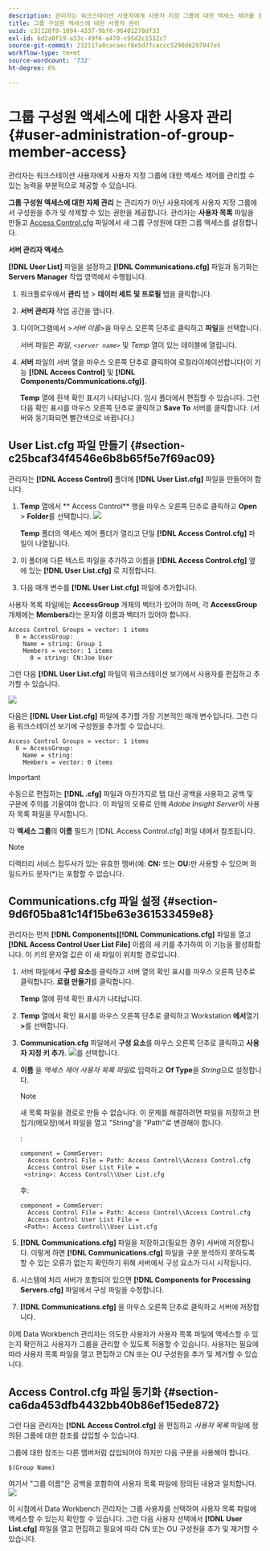 ```yaml
---
description: 관리자는 워크스테이션 사용자에게 사용자 지정 그룹에 대한 액세스 제어를 관리할 수 있는 능력을 부분적으로 제공할 수 있습니다.
title: 그룹 구성원 액세스에 대한 사용자 관리
uuid: c31128f9-1094-4337-9bf6-96401278df33
exl-id: 6d2a0f19-a33c-49f6-a470-c95d2c1532c7
source-git-commit: 232117a8cacaecf8e5d7fcaccc5290d6297947e5
workflow-type: tm+mt
source-wordcount: '732'
ht-degree: 6%

---
```


# 그룹 구성원 액세스에 대한 사용자 관리{#user-administration-of-group-member-access}

관리자는 워크스테이션 사용자에게 사용자 지정 그룹에 대한 액세스 제어를 관리할 수 있는 능력을 부분적으로 제공할 수 있습니다.

**그룹 구성원 액세스에 대한 자체 관리** 는 관리자가 아닌 사용자에게 사용자 지정 그룹에서 구성원을 추가 및 삭제할 수 있는 권한을 제공합니다. 관리자는 **사용자 목록** 파일을 만들고 [Access Control.cfg](https://experienceleague.adobe.com/docs/data-workbench/using/server-admin-install/admin-dwb-server/access-control/c-config-acs-ctrl.html) 파일에서 새 그룹 구성원에 대한 그룹 액세스를 설정합니다.

**서버 관리자 액세스**

**[!DNL User List]** 파일을 설정하고 **[!DNL Communications.cfg]** 파일과 동기화는 **Servers Manager** 작업 영역에서 수행됩니다.

1. 워크플로우에서 **관리** 탭 > **데이터 세트 및 프로필** 탭을 클릭합니다.

1. **서버 관리자** 작업 공간을 엽니다.
1. 다이어그램에서 >*서버 이름*>을 마우스 오른쪽 단추로 클릭하고 **파일**&#x200B;을 선택합니다.

   서버 파일은 *파일*, *`<server name>`* 및 *Temp* 열이 있는 테이블에 열립니다.

1. **서버** 파일의 서버 열을 마우스 오른쪽 단추로 클릭하여 로컬라이제이션합니다(이 기능  **[!DNL Access Control]** 및  **[!DNL Components/Communications.cfg)]**.

   **Temp** 열에 흰색 확인 표시가 나타납니다. 임시 폴더에서 편집할 수 있습니다. 그런 다음 확인 표시를 마우스 오른쪽 단추로 클릭하고 **Save To** 서버를 클릭합니다. (서버와 동기화되면 빨간색으로 바뀝니다.)

## User List.cfg 파일 만들기 {#section-c25bcaf34f4546e6b8b65f5e7f69ac09}

관리자는 **[!DNL Access Control]** 폴더에 **[!DNL User List.cfg]** 파일을 만들어야 합니다.

1. **Temp** 열에서 ** Access Control** 행을 마우스 오른쪽 단추로 클릭하고 **Open** > **Folder**&#x200B;를 선택합니다. ![](assets/6_4_workstation_groups_3.png)

   **Temp** 폴더의 액세스 제어 폴더가 열리고 단일 **[!DNL Access Control.cfg]** 파일이 나열됩니다.

1. 이 폴더에 다른 텍스트 파일을 추가하고 이름을 **[!DNL Access Control.cfg]** 옆에 있는 **[!DNL User List.cfg]** 로 지정합니다.

1. 다음 매개 변수를 **[!DNL User List.cfg]** 파일에 추가합니다.

사용자 목록 파일에는 **AccessGroup** 개체의 벡터가 있어야 하며, 각 **AccessGroup** 개체에는 **Members**&#x200B;라는 문자열 이름과 벡터가 있어야 합니다.

```
Access Control Groups = vector: 1 items 
  0 = AccessGroup:  
    Name = string: Group 1 
    Members = vector: 1 items 
      0 = string: CN:Joe User
```

그런 다음 **[!DNL User List.cfg]** 파일의 워크스테이션 보기에서 사용자를 편집하고 추가할 수 있습니다.

![](assets/6_4_workstation_groups_4.png)

다음은 **[!DNL User List.cfg]** 파일에 추가할 가장 기본적인 매개 변수입니다. 그런 다음 워크스테이션 보기에 구성원을 추가할 수 있습니다.

```
Access Control Groups = vector: 1 items 
  0 = AccessGroup:  
    Name = string:  
    Members = vector: 0 items
```

>[!IMPORTANT]
>
>수동으로 편집하는 **[!DNL .cfg]** 파일과 마찬가지로 탭 대신 공백을 사용하고 공백 및 구문에 주의를 기울여야 합니다. 이 파일의 오류로 인해 *Adobe Insight Server*&#x200B;이 사용자 목록 파일을 무시합니다.

각 **액세스 그룹**&#x200B;의 **이름** 필드가 [!DNL Access Control.cfg] 파일 내에서 참조됩니다.

>[!NOTE]
>
>디렉터리 서비스 접두사가 있는 유효한 멤버(예: **CN:** 또는 **OU:**&#x200B;만 사용할 수 있으며 와일드카드 문자(*)는 포함할 수 없습니다.

## Communications.cfg 파일 설정 {#section-9d6f05ba81c14f15be63e361533459e8}

관리자는 먼저 **[!DNL Components][!DNL Communications.cfg]** 파일을 열고 **[!DNL Access Control User List File]** 이름의 새 키를 추가하여 이 기능을 활성화합니다. 이 키의 문자열 값은 이 새 파일이 위치할 경로입니다.

1. 서버 파일에서 **구성 요소**&#x200B;를 클릭하고 서버 열의 확인 표시를 마우스 오른쪽 단추로 클릭합니다. **로컬 만들기**&#x200B;를 클릭합니다.

   **Temp** 열에 흰색 확인 표시가 나타납니다.

1. **Temp** 열에서 확인 표시를 마우스 오른쪽 단추로 클릭하고 Workstation **에서**&#x200B;열기&#x200B;**>**&#x200B;를 선택합니다.

1. **Communication.cfg** 파일에서 **구성 요소**&#x200B;를 마우스 오른쪽 단추로 클릭하고 **사용자 지정 키 추가.** ![](assets/6_4_workstation_groups.png)를 선택합니다.

1. **이름** 을 *액세스 제어 사용자 목록 파일*&#x200B;로 입력하고 **Of Type**&#x200B;을 *String*&#x200B;으로 설정합니다.

   >[!NOTE]
   새 목록 파일을 경로로 만들 수 없습니다. 이 문제를 해결하려면 파일을 저장하고 편집기(메모장)에서 파일을 열고 &quot;String&quot;을 &quot;Path&quot;로 변경해야 합니다.

   :

   ```
   component = CommServer:  
     Access Control File = Path: Access Control\\Access Control.cfg 
     Access Control User List File =  
    <string>: Access Control\\User List.cfg
   ```

   후:

   ```
   component = CommServer:  
     Access Control File = Path: Access Control\\Access Control.cfg 
     Access Control User List File =  
    <Path>: Access Control\\User List.cfg
   ```

1. **[!DNL Communications.cfg]** 파일을 저장하고(필요한 경우) 서버에 저장합니다. 이렇게 하면 **[!DNL Communications.cfg]** 파일을 구문 분석하지 못하도록 할 수 있는 오류가 없는지 확인하기 위해 서버에서 구성 요소가 다시 시작됩니다.
1. 시스템에 처리 서버가 포함되어 있으면 **[!DNL Components for Processing Servers.cfg]** 파일에서 구성 파일을 수정합니다.
1. **[!DNL Communications.cfg]** 을 마우스 오른쪽 단추로 클릭하고 서버에 저장합니다.

이제 Data Workbench 관리자는 의도한 사용자가 사용자 목록 파일에 액세스할 수 있는지 확인하고 사용자가 그룹을 관리할 수 있도록 허용할 수 있습니다. 사용자는 필요에 따라 사용자 목록 파일을 열고 편집하고 CN 또는 OU 구성원을 추가 및 제거할 수 있습니다.

## Access Control.cfg 파일 동기화 {#section-ca6da453dfb4432bb40b86ef15ede872}

그런 다음 관리자는 **[!DNL Access Control.cfg]** 을 편집하고 *사용자 목록* 파일에 정의된 그룹에 대한 참조를 삽입할 수 있습니다.

그룹에 대한 참조는 다른 멤버처럼 삽입되어야 하지만 다음 구문을 사용해야 합니다.

```
$(Group Name)
```

여기서 &quot;그룹 이름&quot;은 공백을 포함하여 사용자 목록 파일에 정의된 내용과 일치합니다. ![](assets/6_4_workstation_groups_2.png)

이 시점에서 Data Workbench 관리자는 그룹 사용자를 선택하여 사용자 목록 파일에 액세스할 수 있는지 확인할 수 있습니다. 그런 다음 사용자 선택에서 **[!DNL User List.cfg]** 파일을 열고 편집하고 필요에 따라 CN 또는 OU 구성원을 추가 및 제거할 수 있습니다.
